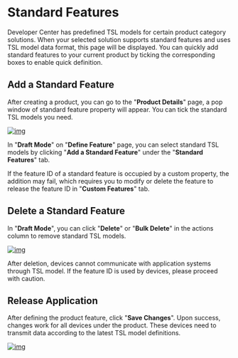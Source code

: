 # Standard Features

Developer Center has predefined TSL models for certain product category solutions. When your selected solution supports standard features and uses TSL model data format, this page will be displayed. You can quickly add standard features to your current product by ticking the corresponding boxes to enable quick definition.

## Add a Standard Feature

After creating a product, you can go to the "**Product Details**" page, a pop window of standard feature property will appear. You can tick the standard TSL models you need.

<a data-fancybox title="img" href="/en/deviceDevelop/creatproduct/standerfunction01.png">![img](/en/deviceDevelop/creatproduct/standerfunction01.png)</a>

In "**Draft Mode**" on "**Define Feature**" page, you can select standard TSL models by clicking "**Add a Standard Feature**" under the "**Standard Features**" tab.

If the feature ID of a standard feature is occupied by a custom property, the addition may fail, which requires you to modify or delete the feature to release the feature ID in "**Custom Features**" tab.

## **Delete a Standard Feature**

In "**Draft Mode**", you can click "**Delete**" or "**Bulk Delete**" in the actions column to remove standard TSL models.

<a data-fancybox title="img" href="/en/deviceDevelop/creatproduct/standerfunction02.png">![img](/en/deviceDevelop/creatproduct/standerfunction02.png)</a>

After deletion, devices cannot communicate with application systems through TSL model. If the feature ID is used by devices, please proceed with caution.

## Release Application

After defining the product feature, click "**Save Changes**". Upon success, changes work for all devices under the product. These devices need to transmit data according to the latest TSL model definitions.

<a data-fancybox title="img" href="/en/deviceDevelop/creatproduct/standerfunction03.png">![img](/en/deviceDevelop/creatproduct/standerfunction03.png)</a>

